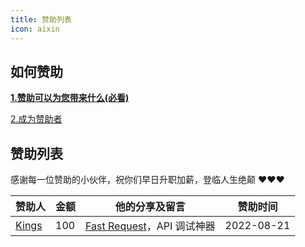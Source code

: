 ```yaml
---
title: 赞助列表
icon: aixin
---
```


## 如何赞助

[**1.赞助可以为您带来什么(必看)**](./sponsor.md#优势)

[2.成为赞助者](./sponsor.md#我要赞助)

## 赞助列表

感谢每一位赞助的小伙伴，祝你们早日升职加薪，登临人生绝颠 ❤️❤️❤️

| 赞助人                                        | 金额 | 他的分享及留言                                     | 赞助时间   |
| --------------------------------------------- | ---- | -------------------------------------------------- | ---------- |
| [Kings](https://space.bilibili.com/370110042) | 100  | [Fast Request](https://api-buddy.cn)，API 调试神器 | 2022-08-21 |
